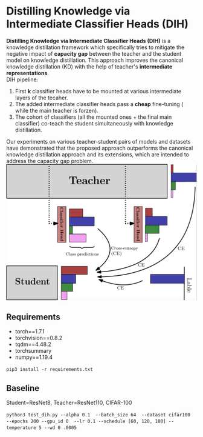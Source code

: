 # Distilling Knowledge via Intermediate Classifier Heads (DIH)
<section>
<p text-align: justify>
  <b>Distilling Knowledge via Intermediate Classifier Heads (DIH)</b> is a knowledge distillation framework which specifically tries to mitigate the negative impact of <b>capacity gap</b> between the teacher and the student model on knowledge distillation. This approach improves the canonical knowledge distillation (KD) with the help of teacher's <b>intermediate representations</b>.
  <br>
  DIH pipeline:
  <ol>
  <li>First <b>k</b> classifier heads have to be mounted at various intermediate layers of the tecaher.</li>
  <li>The added intermediate classifier heads pass a <b>cheap</b> fine-tuning ( while the main teacher is forzen).</li>
  <li>The cohort of classifiers (all the mounted ones + the final main classifier) co-teach the student simultaneously with knowledge distillation.</li>
  </ol>
Our experiments on various teacher-student pairs of models and datasets have demonstrated that the proposed approach outperforms the canonical knowledge distillation approach and its extensions, which are intended to address the capacity gap problem.
  <br>
    <img src="DIH.png" alt="Distilling Knowledge via Intermediate Classifier Heads (DIH)"width: 60% height: 60% justify-content: center>
  </section>
  <section>
  <h2>Requirements</h2>
  <ul>
  <li>torch==1.7.1</li>
  <li>torchvision==0.8.2</li>
  <li>tqdm==4.48.2</li>
  <li>torchsummary</li>
   <li>numpy==1.19.4</li>
 </ul>
  <code>pip3 install -r requirements.txt</code>
</section>
  
  <section>
  <h2>Baseline</h2>
  <p>Student=ResNet8, Teacher=ResNet110, CIFAR-100  </p>
  <code>python3 test_dih.py --alpha 0.1  --batch_size 64  --dataset cifar100  --epochs 200 --gpu_id 0  --lr 0.1 --schedule [60, 120, 180] --temperature 5 --wd 0 .0005
</code>
  

  
</section>
